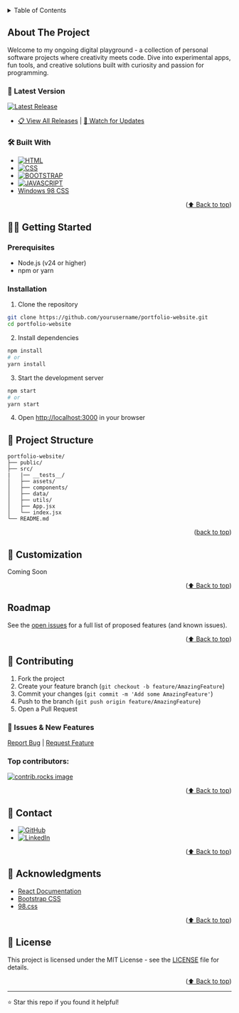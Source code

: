<a id="readme-top"></a>

<!-- TABLE OF CONTENTS -->
<details>
    <summary>Table of Contents</summary>
    <ol>
        <li>
            <a href="#about-the-project">About The Project</a>
            <ul>
                <li><a href="#latest-version">Live Website</a></li>
                <li><a href="#built-with">Built With</a></li>
            </ul>
        </li>
        <li>
            <a href="#getting-started">Getting Started</a>
            <ul>
                <li><a href="#prerequisites">Prerequisites</a></li>
                <li><a href="#installation">Installation</a></li>
            </ul>
        </li>
        <li><a href="#project-structure">Project Structure</a></li>
        <li><a href="#customization">Customization</a></li>
        <li><a href="#Roadmap">Roadmap</a></li>
        <li><a href="#contributing">Contributing</a></li>
        <li><a href="#contact">Contact</a></li>
        <li><a href="#acknowledgments">Acknowledgments</a></li>
        <li><a href="#license">License</a></li>
    </ol>
</details>

## About The Project

Welcome to my ongoing digital playground - a collection of personal software projects where creativity meets code. Dive into experimental apps, fun tools, and creative solutions built with curiosity and passion for programming.

### 🚀 Latest Version
[![Latest Release](https://img.shields.io/github/v/release/aranu29/portfolio-website?style=for-the-badge)](../../releases/latest)

- [📋 View All Releases](../../releases) | [🔔 Watch for Updates](../../subscription)

### 🛠️ Built With

- [![HTML][HTML]][HTML-url]
- [![CSS][CSS]][CSS-url]
- [![BOOTSTRAP][BOOTSTRAP]][BOOTSTRAP-url]
- [![JAVASCRIPT][JAVASCRIPT]][JAVASCRIPT-url]
- [Windows 98 CSS](https://jdan.github.io/98.css/#intro)

<p align="right">(<a href="#readme-top">⬆️ Back to top</a>)</p>

## 🏃‍♂️ Getting Started

### Prerequisites

- Node.js (v24 or higher)
- npm or yarn

### Installation

1. Clone the repository

```bash
git clone https://github.com/yourusername/portfolio-website.git
cd portfolio-website
```

2. Install dependencies

```bash
npm install
# or
yarn install
```

3. Start the development server

```bash
npm start
# or
yarn start
```

4. Open [http://localhost:3000](http://localhost:3000) in your browser

## 📂 Project Structure

```
portfolio-website/
├── public/
├── src/
|   |── __tests__/
│   ├── assets/
│   ├── components/
│   ├── data/
│   ├── utils/
│   ├── App.jsx
│   └── index.jsx
└── README.md
```

<p align="right">(<a href="#readme-top">back to top</a>)</p>

## 🎨 Customization

Coming Soon

<p align="right">(<a href="#readme-top">⬆️ Back to top</a>)</p>

## Roadmap

See the [open issues](https://github.com/aranu29/odin-recipes/issues) for a full list of proposed features (and known issues).

<p align="right">(<a href="#readme-top">⬆️ Back to top</a>)</p>

## 🤝 Contributing

1. Fork the project
2. Create your feature branch (`git checkout -b feature/AmazingFeature`)
3. Commit your changes (`git commit -m 'Add some AmazingFeature'`)
4. Push to the branch (`git push origin feature/AmazingFeature`)
5. Open a Pull Request

### 🐛 Issues & New Features

[Report Bug](../../issues/new?template=bug_report.md) | [Request Feature](../../issues/new?template=feature_request.md)

### Top contributors:

<a href="https://github.com/aranu29/portfolio-website/graphs/contributors">
  <img src="https://contrib.rocks/image?repo=aranu29/portfolio-website" alt="contrib.rocks image" />
</a>

<p align="right">(<a href="#readme-top">⬆️ Back to top</a>)</p>

## 📧 Contact

- [![GitHub][github-shield]][github-url]
- [![LinkedIn][linkedin-shield]][linkedin-url]

<p align="right">(<a href="#readme-top">⬆️ Back to top</a>)</p>

## 🙏 Acknowledgments

- [React Documentation](https://reactjs.org/)
- [Bootstrap CSS](https://getbootstrap.com/)
- [98.css](https://jdan.github.io/98.css/#intro)

<p align="right">(<a href="#readme-top">⬆️ Back to top</a>)</p>

## 📝 License

This project is licensed under the MIT License - see the [LICENSE](LICENSE) file for details.

<p align="right">(<a href="#readme-top">⬆️ Back to top</a>)</p>

---

⭐ Star this repo if you found it helpful!

<!-- MARKDOWN LINKS & IMAGES -->
<!-- https://www.markdownguide.org/basic-syntax/#reference-style-links -->

[license-shield]: https://img.shields.io/github/license/aranu29/odin-recipes.svg?style=for-the-badge
[license-url]: https://github.com/aranu29/odin-recipes/blob/master/LICENSE.txt
[linkedin-shield]: https://custom-icon-badges.demolab.com/badge/LinkedIn-0A66C2?logo=linkedin-white&logoColor=fff
[linkedin-url]: https://www.linkedin.com/in/anuoluwa-akibu1/
[github-shield]: https://img.shields.io/badge/GitHub-%23121011.svg?logo=github&logoColor=white
[github-url]: https://github.com/aranu29/odin-recipes
[HTML]: https://img.shields.io/badge/HTML-%23E34F26.svg?logo=html5&logoColor=white
[HTML-url]: https://html.com/
[CSS]: https://img.shields.io/badge/CSS-1572B6?logo=css3&logoColor=fff
[CSS-url]: https://html.com
[BOOTSTRAP]: https://img.shields.io/badge/Bootstrap-7952B3?logo=bootstrap&logoColor=fff
[BOOTSTRAP-url]: https://getbootstrap.com/
[JAVASCRIPT]: https://img.shields.io/badge/JavaScript-F7DF1E?logo=javascript&logoColor=000
[JAVASCRIPT-url]: https://www.javascript.com/
